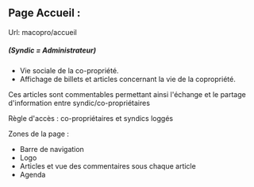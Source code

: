 ## Page Accueil : 

Url: macopro/accueil

##### (Syndic = Administrateur)

* Vie sociale de la co-propriété.
* Affichage de billets et articles concernant la vie de la copropriété.

Ces articles sont commentables permettant ainsi l'échange et le partage d'information entre syndic/co-propriétaires

Règle d'accès : co-propriétaires et syndics loggés

Zones de la page : 
* Barre de navigation
* Logo
* Articles et vue des commentaires sous chaque article
* Agenda
